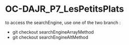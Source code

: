 # OC-DAJR_P7_LesPetitsPlats

to access the searchEngine, use one of the two branch :

- git checkout searchEngineArrayMethod
- git checkout searchEngineAltMethod
